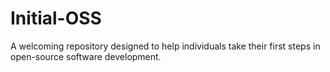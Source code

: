 # Initial-OSS
A welcoming repository designed to help individuals take their first steps in open-source software development.
